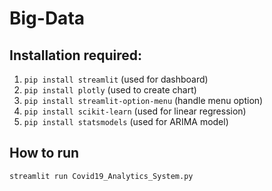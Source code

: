 # Big-Data

## Installation required:
1. `pip install streamlit` (used for dashboard)
2. `pip install plotly` (used to create chart)
3. `pip install streamlit-option-menu` (handle menu option)
4. `pip install scikit-learn` (used for linear regression)
5. `pip install statsmodels` (used for ARIMA model)

## How to run
`streamlit run Covid19_Analytics_System.py`

